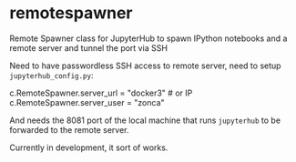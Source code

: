 # remotespawner
Remote Spawner class for JupyterHub to spawn IPython notebooks and a remote server and tunnel the port via SSH

Need to have passwordless SSH access to remote server, need to setup `jupyterhub_config.py`:

c.RemoteSpawner.server_url = "docker3" # or IP
c.RemoteSpawner.server_user = "zonca"

And needs the 8081 port of the local machine that runs `jupyterhub` to be forwarded to 
the remote server.

Currently in development, it sort of works.
